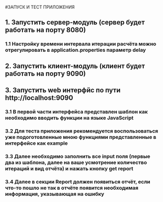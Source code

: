 #ЗАПУСК И ТЕСТ ПРИЛОЖЕНИЯ

## 1. Запустить сервер-модуль (сервер будет работать на порту 8080)
### 1.1 Настройку времени интервала итерации расчёта можно отрегулировать в application.properties параметр delay
## 2. Запустить клиент-модуль (клиент будет работать на порту 9090)
## 3. Запустить web интерфйс по пути http://localhost:9090
### 3.1 В первой части интерфейса представлен шаблон как необходимо вводить функции на языке JavaScript
### 3.2 Для теста приложения рекомендуется воспользоваться уже подоготовленные мною функциями представленные в интерфейсе как example
### 3.3 Далее необходимо заполнить все input поля (первые два из шаблона, далее на ваше усмотрение количество итераций и вид отчёта) и нажать кнопку get report
### 3.4 Далее в секции Report должен появиться отчёт, если что-то пошло не так в отчёте появится необходимая информация, указывающая на ошибку
